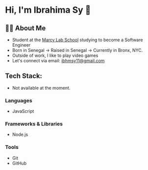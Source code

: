 # Hi, I'm Ibrahima Sy 👋

## 👨‍🏫 About Me
- Student at the [Marcy Lab School](https://www.marcylabschool.org/) studying to become a Software Engineer
- Born in Senegal → Raised in Senegal → Currently in Bronx, NYC.
- Outside of work, I like to play video games
- Let's connect via email: ibhmsy11@gmail.com

## Tech Stack:
- Not available at the moment.

### Languages
- JavaScript

### Frameworks & Libraries
- Node.js

### Tools
- Git
- GitHub
